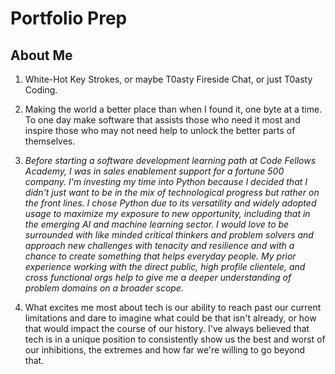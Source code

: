 # Portfolio Prep

## About Me

1. White-Hot Key Strokes, or maybe T0asty Fireside Chat, or just T0asty Coding.

2. Making the world a better place than when I found it, one byte at a time. To one day make software that assists those who need it most and inspire those who may not need help to unlock the better parts of themselves. 

3. *Before starting a software development learning path at Code Fellows Academy, I was in sales enablement support for a fortune 500 company. I'm investing my time into Python because I decided that I didn't just want to be in the mix of technological progress but rather on the front lines. I chose Python due to its versatility and widely adopted usage to maximize my exposure to new opportunity, including that in the emerging AI and machine learning sector. I would love to be surrounded with like minded critical thinkers and problem solvers and approach new challenges with tenacity and resilience and with a chance to create something that helps everyday people. My prior experience working with the direct public, high profile clientele, and cross functional orgs help to give me a deeper understanding of problem domains on a broader scope.* 

4. What excites me most about tech is our ability to reach past our current limitations and dare to imagine what could be that isn't already, or how that would impact the course of our history. I've always believed that tech is in a unique position to consistently show us the best and worst of our inhibitions, the extremes and how far we're willing to go beyond that.
